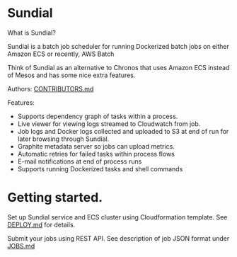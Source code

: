 # Sundial

What is Sundial?

Sundial is a batch job scheduler for running Dockerized batch jobs on either Amazon ECS or recently, AWS Batch

Think of Sundial as an alternative to Chronos that uses Amazon ECS instead of Mesos and has some nice extra features.

Authors: [CONTRIBUTORS.md](CONTRIBUTORS.md)

Features:

  * Supports dependency graph of tasks within a process.
  * Live viewer for viewing logs streamed to Cloudwatch from job.
  * Job logs and Docker logs collected and uploaded to S3 at end of run for later browsing through Sundial.
  * Graphite metadata server so jobs can upload metrics.
  * Automatic retries for failed tasks within process flows
  * E-mail notifications at end of process runs
  * Supports running Dockerized tasks and shell commands

# Getting started.

Set up Sundial service and ECS cluster using Cloudformation template. See [DEPLOY.md](docs/DEPLOY.md) for details.

Submit your jobs using REST API. See description of job JSON format under [JOBS.md](docs/JOBS.md)

